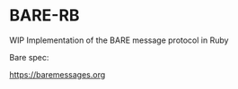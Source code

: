 # BARE-RB

WIP Implementation of the BARE message protocol in Ruby

Bare spec:

https://baremessages.org